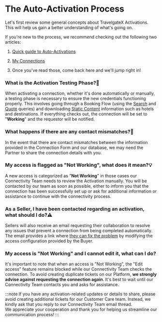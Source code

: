 ﻿---
sidebar_position: 8
---

# The Auto-Activation Process


Let's first review some general concepts about TravelgateX Activations. This will help us gain a better understanding of what's going on.

If you're new to the process, we recommend checking out the following two articles:

1. [Quick guide to Auto-Activations](/kb/connections/my-connections/guick-guide-to-auto-activations)
1. [My Connections](/kb/connections/my-connections/)  

1. Once you've read those, come back here and we'll jump right in!

### What is the Activation Testing Phase?🚀
When activating a connection, whether it's done automatically or manually, a testing phase is necessary to ensure the new credentials functioning properly. This involves going through a Booking Flow (using the [Search](/docs/apis/for-buyers/hotel-x-pull-buyers-api/booking-flow/search) and [Quote](/docs/apis/for-buyers/hotel-x-pull-buyers-api/booking-flow/quote) queries) and downloading [Static Content](/docs/apis/for-buyers/hotel-x-pull-buyers-api/content/overview) information such as hotels and destinations. If everything checks out, the connection will be set to "**Working**" and the requestor will be notified. 

### What happens if there are any contact mismatches?🔎
In the event that there are contact mismatches between the information provided in the Connection Form and our database, we may need the Partner to share the connection details with you. 

### My access is flagged as "Not Working", what does it mean?💡
A new access is categorized as "**Not Working**" in those cases our Connectivity Team needs to review the Activation manually. You will be contacted by our team as soon as possible, either to inform you that the connection has been successfully set up or ask for additional information or assistance to continue with the connectivity process.

### As a Seller, I have been contacted regarding an activation, what should I do?⚠️
Sellers will also receive an email requesting their collaboration to resolve any issues that prevent a connection from being completed automatically. The email provides a link where [they can fix the problem](https://community.travelgatex.com/t/empower-your-selling-experience-with-our-latest-feature-manage-and-correct-failed-activations-as-a-seller/3724) by modifying the access configuration provided by the Buyer.
### My access is "Not Working" and I cannot edit it, what can I do?
It's important to note that when an access is "Not Working", the "Edit access" feature remains blocked while our Connectivity Team checks the connection. To avoid creating duplicate tickets on our Platform, **we strongly advise against requesting the connection again**. It's best to wait until our Connectivity Team contacts you and asks for assistance. 
 

:::note
If you have any activation-related updates or details to share, please avoid creating additional tickets for our Customer Care team. Instead, we kindly ask that you reply to our Connectivity Team email thread.  
We appreciate your cooperation and thank you for helping us streamline our communication process!
:::
 